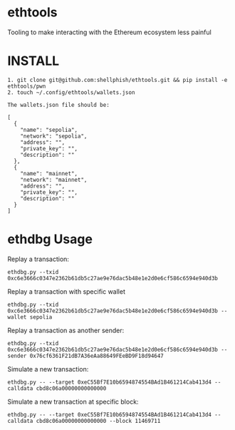 # ethtools
Tooling to make interacting with the Ethereum ecosystem less painful

# INSTALL 

```
1. git clone git@github.com:shellphish/ethtools.git && pip install -e ethtools/pwn
2. touch ~/.config/ethtools/wallets.json

The wallets.json file should be:

[
  {
    "name": "sepolia",
    "network": "sepolia",
    "address": "",
    "private_key": "",
    "description": ""
  },
  {
    "name": "mainnet",
    "network": "mainnet",
    "address": "",
    "private_key": "",
    "description": ""
  }
]
```


# ethdbg Usage

Replay a transaction:
```
ethdbg.py --txid 0xc6e3666c0347e2362b61db5c27ae9e76dac5b48e1e2d0e6cf586c6594e940d3b
```

Replay a transaction with specific wallet
```
ethdbg.py --txid 0xc6e3666c0347e2362b61db5c27ae9e76dac5b48e1e2d0e6cf586c6594e940d3b --wallet sepolia
```

Replay a transaction as another sender:
```
ethdbg.py --txid 0xc6e3666c0347e2362b61db5c27ae9e76dac5b48e1e2d0e6cf586c6594e940d3b --sender 0x76cf6361F21dB7A36eAa88649FEeBD9F18d94647
```

Simulate a new transaction:

```
ethdbg.py -- --target 0xeC55Bf7E10b6594874554BAd1B461214Cab413d4 --calldata cbd8c06a00000000000000
```

Simulate a new transaction at specific block:
```
ethdbg.py -- --target 0xeC55Bf7E10b6594874554BAd1B461214Cab413d4 --calldata cbd8c06a00000000000000 --block 11469711
```

